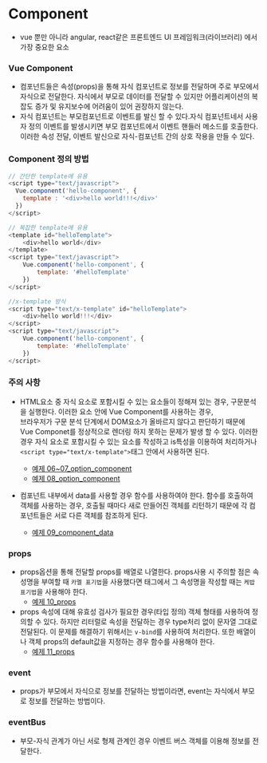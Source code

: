 # Component

* vue 뿐만 아니라 angular, react같은 프론트엔드 UI 프레임워크(라이브러리) 에서 가장 중요한 요소

### Vue Component
* 컴포넌트들은 속성(props)을 통해 자식 컴포넌트로 정보를 전달하며 주로 부모에서 자식으로 전달한다. 자식에서 부모로 데이터를 전달할 수 있지만 어플리케이션의 복잡도 증가 및 유지보수에 어려움이 있어 권장하지 않는다. 
* 자식 컴포넌트는 부모컴포넌트로 이벤트를 발신 할 수 있다.자식 컴포넌트네서 사용자 정의 이벤트를 발생시키면 부모 컴포넌트에서 이벤트 핸들러 메소드를 호출한다. 이러한 속성 전달, 이벤트 발신으로 자식-컴포넌트 간의 상호 작용을 만들 수 있다.

### Component 정의 방법
```javascript
// 간단한 template에 유용
<script type="text/javascript">
  Vue.component('hello-component', {
    template : '<div>hello world!!!</div>'
  })
</script>
```
```javascript
// 복잡한 template에 유용
<template id="helloTemplate">
    <div>hello world</div> 
</template>
<script type="text/javascript">
    Vue.component('hello-component', {
        template: '#helloTemplate'
    })
</script>
```
```javascript
//x-template 방식
<script type="text/x-template" id="helloTemplate">
    <div>hello world!!!</div>
</script>
<script type="text/javascript">
    Vue.component('hello-component', {
        template: '#helloTemplate'
    })
</script>
```

### 주의 사항
* HTML요소 중 자식 요소로 포함시킬 수 있는 요소들이 정해져 있는 경우, 구문분석을 실행한다. 이러한 요소 안에 Vue Component를 사용하는 경우,  
브라우저가 구문 분석 단계에서 DOM요소가 올바르지 않다고 판단하기 때문에 Vue Componet를 정상적으로 렌더링 하지 못하는 문제가 발생 할 수 있다.
이러한 경우 자식 요소로 포함시킬 수 있는 요소를 작성하고 is특성을 이용하여 처리하거나 `<script type="text/x-template">`태그 안에서  사용하면 된다.
    * [예제 06~07_option_component](06_component/06~07_option_component.html)
    * [예제 08_option_component](06_component/08_option_component.html)

* 컴포넌트 내부에서 data를 사용할 경우 함수를 사용하여야 한다. 함수를 호출하여 객체를 사용하는 경우, 호출될 때마다 새로 만들어진 객체를 리턴하기 때문에 각 컴포넌트들은 서로 다른 객체를 참조하게 된다. 
    * [예제 09_component_data](06_component/09_component_data.html)

### props
* props옵션을 통해 전달할 props를 배열로 나열한다. props사용 시 주의할 점은 속성명을 부여할 때 `카멜 표기법`을 사용했다면 태그에서 그 속성명을 작성할 때는 `케밥 표기법`을 사용해야 한다. 
    * [예제 10_props](06_component/10_props.html)
* props 속성에 대해 유효성 검사가 필요한 경우(타입 정의) 객체 형태를 사용하여 정의할 수 있다. 하지만 리터럴로 속성을 전달하는 경우 type처리 없이 문자열 그대로 전달된다. 이 문제를 해결하기 위해서는 `v-bind`를 사용하여 처리한다. 또한 배열이나 객체 props의 default값을 지정하는 경우 함수를 사용해야 한다.
    * [예제 11_props](06_component/12_props.html)

### event
* props가 부모에서 자식으로 정보를 전달하는 방법이라면, event는 자식에서 부모로 정보를 전달하는 방법이다. 


### eventBus
* 부모-자식 관계가 아닌 서로 형제 관계인 경우 이벤트 버스 객체를 이용해 정보를 전달한다. 